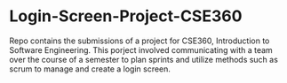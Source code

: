 # Login-Screen-Project-CSE360
Repo contains the submissions of a project for CSE360, Introduction to Software Engineering. This porject involved communicating with a team over the course of a semester to plan sprints and utilize methods such as scrum to manage and create a login screen.
